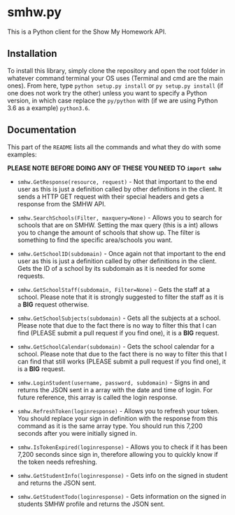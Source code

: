 # smhw.py
This is a Python client for the Show My Homework API.

## Installation
To install this library, simply clone the repository and open the root folder in whatever command terminal your OS uses (Terminal and cmd are the main ones). From here, type `python setup.py install` or `py setup.py install` (if one does not work try the other) unless you want to specify a Python version, in which case replace the `py/python` with (if we are using Python 3.6 as a example) `python3.6`. 

## Documentation
This part of the `README` lists all the commands and what they do with some examples:

**PLEASE NOTE BEFORE DOING ANY OF THESE YOU NEED TO `import smhw`**

- `smhw.GetResponse(resource, request)` - Not that important to the end user as this is just a definition called by other definitions in the client. It sends a HTTP GET request with their special headers and gets a response from the SMHW API.

- `smhw.SearchSchools(Filter, maxquery=None)` - Allows you to search for schools that are on SMHW. Setting the max query (this is a int) allows you to change the amount of schools that show up. The filter is something to find the specific area/schools you want.

- `smhw.GetSchoolID(subdomain)` - Once again not that important to the end user as this is just a definition called by other definitions in the client. Gets the ID of a school by its subdomain as it is needed for some requests.

- `smhw.GetSchoolStaff(subdomain, Filter=None)` - Gets the staff at a school. Please note that it is strongly suggested to filter the staff as it is a **BIG** request otherwise.

- `smhw.GetSchoolSubjects(subdomain)` - Gets all the subjects at a school. Please note that due to the fact there is no way to filter this that I can find (PLEASE submit a pull request if you find one), it is a **BIG** request.

- `smhw.GetSchoolCalendar(subdomain)` - Gets the school calendar for a school. Please note that due to the fact there is no way to filter this that I can find that still works (PLEASE submit a pull request if you find one), it is a **BIG** request.

- `smhw.LoginStudent(username, password, subdomain)` - Signs in and returns the JSON sent in a array with the date and time of login. For future reference, this array is called the login response.

- `smhw.RefreshToken(loginresponse)` - Allows you to refresh your token. You should replace your sign in definition with the response from this command as it is the same array type. You should run this 7,200 seconds after you were initially signed in.

- `smhw.IsTokenExpired(loginresponse)` - Allows you to check if it has been 7,200 seconds since sign in, therefore allowing you to quickly know if the token needs refreshing.

- `smhw.GetStudentInfo(loginresponse)` - Gets info on the signed in student and returns the JSON sent.

- `smhw.GetStudentTodo(loginresponse)` - Gets information on the signed in students SMHW profile and returns the JSON sent.

